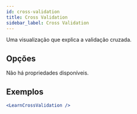 ```yaml
---
id: cross-validation
title: Cross Validation
sidebar_label: Cross Validation
---
```


Uma visualização que explica a validação cruzada.

## Opções

Não há propriedades disponíveis.

## Exemplos

```jsx live
<LearnCrossValidation />
```

